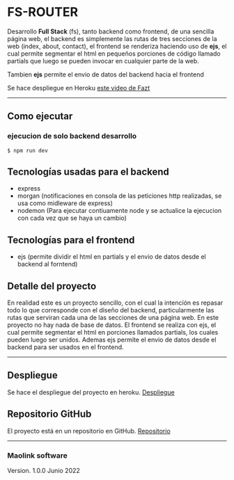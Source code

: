 # FS-ROUTER
Desarrollo **Full Stack** (fs), tanto backend como frontend, de una sencilla página web, el backend es simplemente las rutas de tres secciones de la web (index, about, contact), el frontend se renderiza haciendo uso de **ejs**, el cual permite segmentar el html en pequeños porciones de código llamado partials que luego se pueden invocar en cualquier parte de la web.

Tambien **ejs** permite el envio de datos del backend hacia el frontend

Se hace despliegue en Heroku [este video de Fazt][video de fazt]
***

## Como ejecutar

### ejecucion de solo backend desarrollo
`$ npm run dev`

## Tecnologías usadas para el backend
- express
- morgan (notificaciones en consola de las peticiones http realizadas, se usa como midleware de express)
- nodemon (Para ejecutar contiuamente node y se actualice la ejecucion con cada vez que se haya un cambio)

## Tecnologías para el frontend
- ejs  (permite dividir el html en partials y el envio de datos desde el backend al forntend)

## Detalle del proyecto
En realidad este es un proyecto sencillo, con el cual la intencíón es repasar todo lo que corresponde con el diseño del backend, particularmente las rutas que serviran cada una de las secciones de una página web. En este proyecto no hay nada de base de datos.
El frontend se realiza con ejs, el cual permite segmentar el html en porciones llamados partials, los cuales pueden luego ser unidos. Ademas ejs permite el envio de datos desde el backend para ser usados en el frontend.
***

## Despliegue
Se hace el despliegue del proyecto en heroku. [Despliegue]

## Repositorio GitHub
El proyecto está en un repositorio en GitHub. [Repositorio]

***
### Maolink software
Version. 1.0.0
Junio 2022



[video de fazt]:<https://www.youtube.com/watch?v=OVESuyVoPkI>
[Despliegue]:<http://maolink-web.herokuapp.com/>
[Repositorio]:<https://github.com/linkmao/fs-router.git>